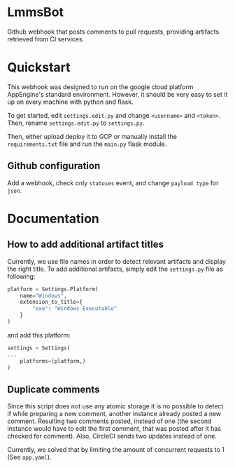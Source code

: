 # LmmsBot
Github webhook that posts comments to pull requests, providing artifacts retrieved from CI services.   

# Quickstart
This webhook was designed to run on the google cloud platform AppEngine's standard environment. 
However, it should be very easy to set it up on every machine with python and flask. 

To get started, edit `settings.edit.py` and change `<username>` and `<token>`. Then, rename `settings.edit.py` to `settings.py`.

Then, either upload deploy it to GCP or manually install the `requirements.txt` file and run the `main.py` flask module.

## Github configuration
Add a webhook, check only `statuses` event, and change `payload type` for `json`.

# Documentation 
## How to add additional artifact titles
Currently, we use file names in order to detect relevant artifacts and display the right title.
To add additional artifacts, simply edit the `settings.py` file as following: 
```python
platform = Settings.Platform(
    name="Windows",
    extension_to_title={
        "exe": "Windows Executable"
    }
)
```
and add this platform:
```python
settings = Settings(
...
    platforms=(platform,)
)
```
## Duplicate comments
Since this script does not use any atomic storage it is no possible to detect if while preparing a new comment, another instance already posted a new comment. Resulting two comments posted, instead of one (the second instance would have to edit the first comment, that was posted after it has checked for comment). Also, CircleCI sends two updates instead of one. 

Currently, we solved that by limiting the amount of concurrent requests to 1 (See `app.yaml`). 
